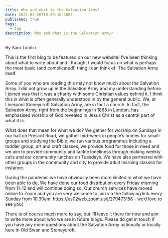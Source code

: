 ```yaml
---
title: Who and what is the Salvation Army?
date: 2021-02-26T15:49:10.160Z
published: true
tags:
  - tag
description: Who and what is the Salvation Army?
---
```

By Sam Tomlin

This is the first blog to be featured on our new website! I’ve been thinking about what to write about and I thought I would focus on what is perhaps the most basic (and complicated!) thing I can think of: The Salvation Army itself.

Some of you who are reading this may not know much about the Salvation Army. I did not grow up in the Salvation Army and my understanding before I joined was that it was a charity with some Christian values behind it. I think this is what is often generally understood in by the general public. We, at Liverpool Stoneycroft Salvation Army, are in fact a church. In fact, the Salvation Army, right from the beginnings in 1865 in London, has emphasised worship of God revealed in Jesus Christ as a central part of what it is.

What does that mean for what we do? We gather for worship on Sundays in our hall on Prescot Road, we gather mid-week in people’s homes for small-groups and studying the Bible, we run various programmes including a toddler group, art and craft classes, we provide food for those in need and we aim to provide community and tackle loneliness through making weekly calls and our community lunches on Tuesdays. We have also partnered with other groups in the community and city to provide adult learning classes for instance.

During the pandemic we have obviously been more limited in what we have been able to do. We have done our food distribution every Friday morning from 11-12 and will continue doing so. Our church services have moved online to Zoom and you are very welcome to join via the following link every Sunday from 10.30am: https://us02web.zoom.us/j/279473158 - we’d love to see you!

There is of course much more to say, but I’ll leave it there for now and aim to write more about who we are in future blogs. Please do get in touch if you have any more questions about the Salvation Army nationally or locally here in Old Swan and Stoneycroft.
